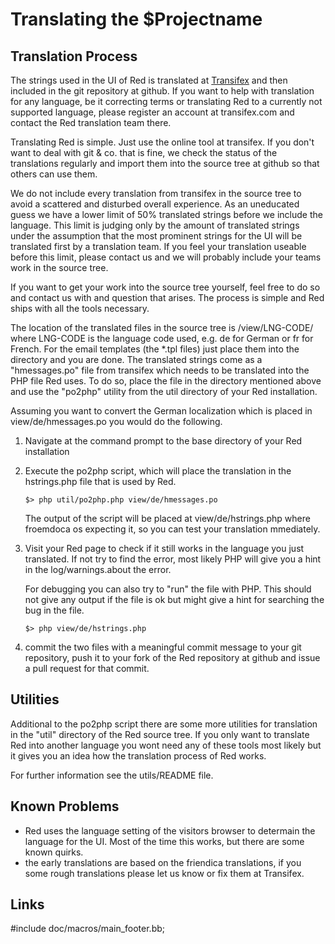 Translating the $Projectname
==========================

Translation Process
-------------------

The strings used in the UI of Red is translated at [Transifex][1] and then
included in the git repository at github. If you want to help with translation
for any language, be it correcting terms or translating Red to a
currently not supported language, please register an account at transifex.com
and contact the Red translation team there.

Translating Red is simple. Just use the online tool at transifex. If you
don't want to deal with git & co. that is fine, we check the status of the
translations regularly and import them into the source tree at github so that
others can use them.

We do not include every translation from transifex in the source tree to avoid
a scattered and disturbed overall experience. As an uneducated guess we have a
lower limit of 50% translated strings before we include the language. This
limit is judging only by the amount of translated strings under the assumption
that the most prominent strings for the UI will be translated first by a
translation team. If you feel your translation useable before this limit,
please contact us and we will probably include your teams work in the source
tree.

If you want to get your work into the source tree yourself, feel free to do so
and contact us with and question that arises. The process is simple and
Red ships with all the tools necessary.

The location of the translated files in the source tree is
    /view/LNG-CODE/
where LNG-CODE is the language code used, e.g. de for German or fr for French.
For the email templates (the *.tpl files) just place them into the directory
and you are done. The translated strings come as a "hmessages.po" file from
transifex which needs to be translated into the PHP file Red uses.  To do
so, place the file in the directory mentioned above and use the "po2php"
utility from the util directory of your Red installation.

Assuming you want to convert the German localization which is placed in
view/de/hmessages.po you would do the following.

1. Navigate at the command prompt to the base directory of your
   Red installation

2. Execute the po2php script, which will place the translation
   in the hstrings.php file that is used by Red.

       $> php util/po2php.php view/de/hmessages.po

   The output of the script will be placed at view/de/hstrings.php where
   froemdoca os expecting it, so you can test your translation mmediately.
                                  
3. Visit your Red page to check if it still works in the language you
   just translated. If not try to find the error, most likely PHP will give
   you a hint in the log/warnings.about the error.
                                        
   For debugging you can also try to "run" the file with PHP. This should
   not give any output if the file is ok but might give a hint for
   searching the bug in the file.

       $> php view/de/hstrings.php

4. commit the two files with a meaningful commit message to your git
   repository, push it to your fork of the Red repository at github and
   issue a pull request for that commit.

Utilities
---------

Additional to the po2php script there are some more utilities for translation
in the "util" directory of the Red source tree.  If you only want to
translate Red into another language you wont need any of these tools most
likely but it gives you an idea how the translation process of Red
works.

For further information see the utils/README file.

Known Problems
--------------

* Red uses the language setting of the visitors browser to determain the
  language for the UI. Most of the time this works, but there are some known
  quirks.
* the early translations are based on the friendica translations, if you 
  some rough translations please let us know or fix them at Transifex.

Links
------
[1]:   http://www.transifex.com/projects/p/red-matrix/


#include doc/macros/main_footer.bb;
